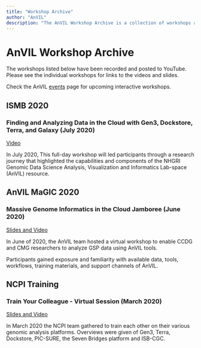 ```yaml
---
title: "Workshop Archive"
author: "AnVIL"
description: "The AnVIL Workshop Archive is a collection of workshops and conferences with recorded proceedings featuring AnVIL tools and components."
---
```


# AnVIL Workshop Archive

The workshops listed below have been recorded and posted to YouTube. Please see the individual workshops for links to the videos and slides.

Check the AnVIL [events](/events) page for upcoming interactive workshops.


## ISMB 2020 
### Finding and Analyzing Data in the Cloud with Gen3, Dockstore, Terra, and Galaxy (July 2020)
[Video](/events/ismb2020-finding-and-analyzing-data-in-the-cloud#workshop-videos)

In July 2020, This full-day workshop will led participants through  a research journey that highlighted the capabilities
and components of the NHGRI Genomic Data Science Analysis, Visualization
and Informatics Lab-space (AnVIL) resource.

## AnVIL  MaGIC 2020
### Massive Genome Informatics in the Cloud Jamboree (June 2020)

[Slides and Video](/events/magic2020)


In June of 2020, the AnVIL team hosted a virtual workshop to enable CCDG and CMG researchers to analyze GSP data using AnVIL tools.

Participants gained exposure and familiarity with available data, tools, workflows, training materials, and support channels of AnVIL.


## NCPI Training
### Train Your Colleague - Virtual Session  (March 2020)
[Slides and Video](/ncpi/training/2020-03-17-train-your-colleague)

In March 2020 the NCPI team gathered to train each other on their various genomic analysis platforms.  Overviews  were given of Gen3, Terra, Dockstore, PIC-SURE, the Seven Bridges platform and ISB-CGC.



